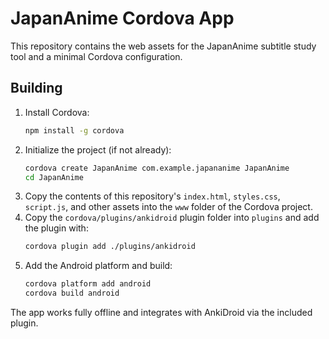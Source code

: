 # JapanAnime Cordova App

This repository contains the web assets for the JapanAnime subtitle study tool and a minimal Cordova configuration.

## Building

1. Install Cordova:
   ```bash
   npm install -g cordova
   ```
2. Initialize the project (if not already):
   ```bash
   cordova create JapanAnime com.example.japananime JapanAnime
   cd JapanAnime
   ```
3. Copy the contents of this repository's `index.html`, `styles.css`, `script.js`, and other assets into the `www` folder of the Cordova project.
4. Copy the `cordova/plugins/ankidroid` plugin folder into `plugins` and add the plugin with:
   ```bash
   cordova plugin add ./plugins/ankidroid
   ```
5. Add the Android platform and build:
   ```bash
   cordova platform add android
   cordova build android
   ```

The app works fully offline and integrates with AnkiDroid via the included plugin.
